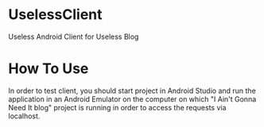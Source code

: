 # UselessClient
Useless Android Client for Useless Blog

# How To Use
In order to test client, you should start project in Android Studio and run the application in an Android Emulator on the computer on which "I Ain't Gonna Need It blog" project is running in order to access the requests via localhost. 
